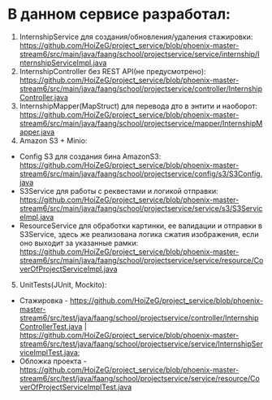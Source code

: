 # В данном сервисе разработал:

1) InternshipService для создания/обновления/удаления стажировки: https://github.com/HoiZeG/project_service/blob/phoenix-master-stream6/src/main/java/faang/school/projectservice/service/internship/InternshipServiceImpl.java
2) InternshipController без REST API(не предусмотрено): https://github.com/HoiZeG/project_service/blob/phoenix-master-stream6/src/main/java/faang/school/projectservice/controller/InternshipController.java
3) InternshipMapper(MapStruct) для перевода дто в энтити и наоборот: https://github.com/HoiZeG/project_service/blob/phoenix-master-stream6/src/main/java/faang/school/projectservice/mapper/InternshipMapper.java
4) Amazon S3 + Minio:
- Config S3 для создания бина AmazonS3: https://github.com/HoiZeG/project_service/blob/phoenix-master-stream6/src/main/java/faang/school/projectservice/config/s3/S3Config.java
- S3Service для работы с реквестами и логикой отправки: https://github.com/HoiZeG/project_service/blob/phoenix-master-stream6/src/main/java/faang/school/projectservice/service/s3/S3ServiceImpl.java
- ResourceService для обработки картинки, ее валидации и отправки в S3Service, здесь же реализована логика сжатия изображения, если оно выходит за указанные рамки: https://github.com/HoiZeG/project_service/blob/phoenix-master-stream6/src/main/java/faang/school/projectservice/service/resource/CoverOfProjectServiceImpl.java
5) UnitTests(JUnit, Mockito):
- Стажировка - https://github.com/HoiZeG/project_service/blob/phoenix-master-stream6/src/test/java/faang/school/projectservice/controller/InternshipControllerTest.java | https://github.com/HoiZeG/project_service/blob/phoenix-master-stream6/src/test/java/faang/school/projectservice/service/InternshipServiceImplTest.java;
- Обложка проекта - https://github.com/HoiZeG/project_service/blob/phoenix-master-stream6/src/test/java/faang/school/projectservice/service/resource/CoverOfProjectServiceImplTest.java
